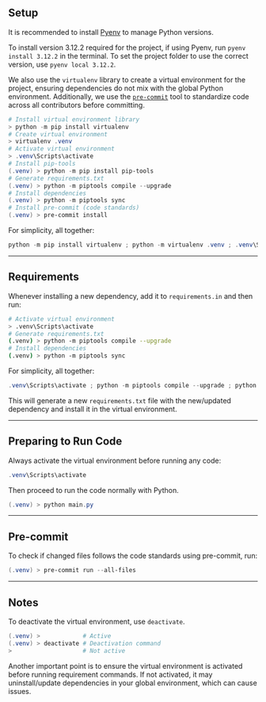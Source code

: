 ## **Setup**

It is recommended to install [Pyenv](https://github.com/pyenv-win/pyenv-win) to manage Python versions.

To install version 3.12.2 required for the project, if using Pyenv, run `pyenv install 3.12.2` in the terminal. To set the project folder to use the correct version, use `pyenv local 3.12.2`.

We also use the `virtualenv` library to create a virtual environment for the project, ensuring dependencies do not mix with the global Python environment. Additionally, we use the [`pre-commit`](https://pre-commit.com/) tool to standardize code across all contributors before committing.

```powershell
# Install virtual environment library
> python -m pip install virtualenv
# Create virtual environment
> virtualenv .venv
# Activate virtual environment
> .venv\Scripts\activate
# Install pip-tools
(.venv) > python -m pip install pip-tools
# Generate requirements.txt
(.venv) > python -m piptools compile --upgrade
# Install dependencies
(.venv) > python -m piptools sync
# Install pre-commit (code standards)
(.venv) > pre-commit install
```

For simplicity, all together:

```powershell
python -m pip install virtualenv ; python -m virtualenv .venv ; .venv\Scripts\activate ; python -m pip install pip-tools ; python -m piptools compile --upgrade ; python -m piptools sync ; pre-commit install
```

______________________________________________________________________

## **Requirements**

Whenever installing a new dependency, add it to `requirements.in` and then run:

```bash
# Activate virtual environment
> .venv\Scripts\activate
# Generate requirements.txt
(.venv) > python -m piptools compile --upgrade
# Install dependencies
(.venv) > python -m piptools sync
```

For simplicity, all together:

```powershell
.venv\Scripts\activate ; python -m piptools compile --upgrade ; python -m piptools sync
```

This will generate a new `requirements.txt` file with the new/updated dependency and install it in the virtual environment.

______________________________________________________________________

## **Preparing to Run Code**

Always activate the virtual environment before running any code:

```powershell
.venv\Scripts\activate
```

Then proceed to run the code normally with Python.

```powershell
(.venv) > python main.py
```

______________________________________________________________________

## **Pre-commit**

To check if changed files follows the code standards using pre-commit, run:

```powershell
(.venv) > pre-commit run --all-files
```

______________________________________________________________________

## **Notes**

To deactivate the virtual environment, use `deactivate`.

```powershell
(.venv) >            # Active
(.venv) > deactivate # Deactivation command
>                    # Not active
```

Another important point is to ensure the virtual environment is activated before running requirement commands. If not activated, it may uninstall/update dependencies in your global environment, which can cause issues.
